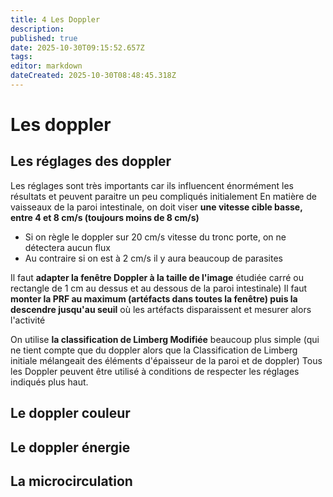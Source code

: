 ```yaml
---
title: 4 Les Doppler
description: 
published: true
date: 2025-10-30T09:15:52.657Z
tags: 
editor: markdown
dateCreated: 2025-10-30T08:48:45.318Z
---
```


# Les doppler
## Les réglages des doppler
Les réglages sont très importants car ils influencent énormément les résultats et peuvent paraitre un peu compliqués initialement
En matière de vaisseaux de la paroi intestinale, on doit viser **une vitesse cible basse, entre 4 et 8 cm/s (toujours moins de 8 cm/s)**

- Si on règle le doppler sur 20 cm/s vitesse du tronc porte, on ne détectera aucun flux 
- Au contraire si on est à 2 cm/s il y aura beaucoup de parasites

Il faut **adapter la fenêtre Doppler à la taille de l'image** étudiée carré ou rectangle de 1 cm au dessus et au dessous de la paroi intestinale)
Il faut **monter la PRF au maximum (artéfacts dans toutes la fenêtre) puis la descendre jusqu'au seuil** où les artéfacts disparaissent et mesurer alors l'activité

On utilise **la classification de Limberg Modifiée** beaucoup plus simple (qui ne tient compte que du doppler alors que la Classification de Limberg initiale mélangeait des éléments d'épaisseur de la paroi et de doppler)
Tous les Doppler peuvent être utilisé à conditions de respecter les réglages indiqués plus haut.
## Le doppler couleur

## Le doppler énergie
## La microcirculation